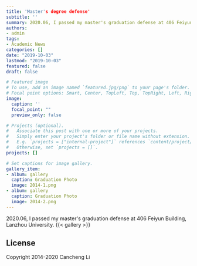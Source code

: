 ```yaml
---
title: 'Master's degree defense'
subtitle: ''
summary: 2020.06, I passed my master's graduation defense at 406 Feiyun Building, Lanzhou University
authors:
- admin
tags:
- Academic News
categories: []
date: "2019-10-03"
lastmod: "2019-10-03"
featured: false
draft: false

# Featured image
# To use, add an image named `featured.jpg/png` to your page's folder.
# Focal point options: Smart, Center, TopLeft, Top, TopRight, Left, Right, BottomLeft, Bottom, BottomRight
image:
  caption: ''
  focal_point: ""
  preview_only: false

# Projects (optional).
#   Associate this post with one or more of your projects.
#   Simply enter your project's folder or file name without extension.
#   E.g. `projects = ["internal-project"]` references `content/project/deep-learning/index.md`.
#   Otherwise, set `projects = []`.
projects: []

# Set captions for image gallery.
gallery_item:
- album: gallery
  caption: Graduation Photo
  image: 2014-1.png
- album: gallery
  caption: Graduation Photo
  image: 2014-2.png
---
```


2020.06, I passed my master's graduation defense at 406 Feiyun Building, Lanzhou University. 
{{< gallery >}}

## License

Copyright 2014-2020 Cancheng Li

